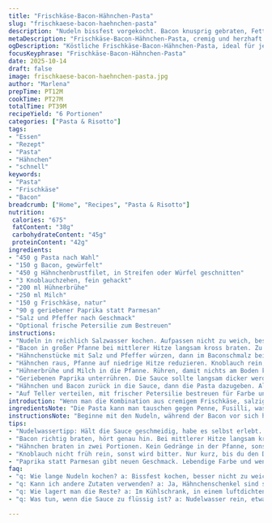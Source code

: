 ```yaml
---
title: "Frischkäse-Bacon-Hähnchen-Pasta"
slug: "frischkaese-bacon-haehnchen-pasta"
description: "Nudeln bissfest vorgekocht. Bacon knusprig gebraten, Fett im Topf behalten für Geschmack. Hähnchen salzen, in Baconschmalz scharf anbraten bis schöne Bräunung. Knoblauch kurz andünsten, nicht verbrennen – das riecht man sofort. Flüssigkeiten und Frischkäse zusammen erhitzen, Parmesan unterrühren, Sauce eindicken lassen. Alles vermengen, fertig. Richtiges Timing ist entscheidend, sonst wird die Sauce zu flüssig oder das Hähnchen trocken. Statt Sahne ersetze ich Milch, Frischkäse sorgt für cremige Konsistenz. Paprika statt Parmesan möglich – gibt neuen Twist. Nudelwasser nie weggießen, falls Sauce zu dick wird, schnell etwas einrühren."
metaDescription: "Frischkäse-Bacon-Hähnchen-Pasta, cremig und herzhaft. Entdecke die perfekte Kombination aus Geschmack und Einfachheit."
ogDescription: "Köstliche Frischkäse-Bacon-Hähnchen-Pasta, ideal für jeden Tag. Einfach zuzubereiten und voller Aromen."
focusKeyphrase: "Frischkäse-Bacon-Hähnchen-Pasta"
date: 2025-10-14
draft: false
image: frischkaese-bacon-haehnchen-pasta.jpg
author: "Marlena"
prepTime: PT12M
cookTime: PT27M
totalTime: PT39M
recipeYield: "6 Portionen"
categories: ["Pasta & Risotto"]
tags:
- "Essen"
- "Rezept"
- "Pasta"
- "Hähnchen"
- "schnell"
keywords:
- "Pasta"
- "Frischkäse"
- "Bacon"
breadcrumb: ["Home", "Recipes", "Pasta & Risotto"]
nutrition: 
 calories: "675"
 fatContent: "38g"
 carbohydrateContent: "45g"
 proteinContent: "42g"
ingredients:
- "450 g Pasta nach Wahl"
- "150 g Bacon, gewürfelt"
- "450 g Hähnchenbrustfilet, in Streifen oder Würfel geschnitten"
- "3 Knoblauchzehen, fein gehackt"
- "200 ml Hühnerbrühe"
- "250 ml Milch"
- "150 g Frischkäse, natur"
- "90 g geriebener Paprika statt Parmesan"
- "Salz und Pfeffer nach Geschmack"
- "Optional frische Petersilie zum Bestreuen"
instructions:
- "Nudeln in reichlich Salzwasser kochen. Aufpassen nicht zu weich, besser bissfest – am Rand sieht man den weißen Kern. Abgießen und beiseitestellen, etwas Nudelwasser aufheben fürs später."
- "Bacon in großer Pfanne bei mittlerer Hitze langsam kross braten. Zu schnell wird er nur dunkel, aber nicht knusprig. Fett im Topf lassen, nicht wegschütten! Bacon herausnehmen und auf Küchenpapier abtropfen lassen, danach grob zerbröseln."
- "Hähnchenstücke mit Salz und Pfeffer würzen, dann im Baconschmalz bei mittlerer Hitze anbraten. Keine Panik wenn nicht alles auf einmal passt – besser in zwei Portionen braten, sonst dünstet es nur. Jede Seite 3 bis 5 Minuten, bis goldbraun und außen feste Kruste."
- "Hähnchen raus, Pfanne auf niedrige Hitze reduzieren. Knoblauch rein, eine Minute sanft rösten. Sofort riecht man den Unterschied, aber Vorsicht – verbrennen gibt bitteren Geschmack."
- "Hühnerbrühe und Milch in die Pfanne. Rühren, damit nichts am Boden klebt. Frischkäse dazugeben, Deckel drauf, 4 bis 6 Minuten geduldig schmelzen lassen. Mit einem Schneebesen die Sauce glatt rühren, Klümpchen weg."
- "Geriebenen Paprika unterrühren. Die Sauce sollte langsam dicker werden – sieht man am Kleben am Löffel. Mit Salz und Pfeffer abschmecken. Zu dünn? Klecks Nudelwasser reinrühren, zu dick? Mehr Milch dazu."
- "Hähnchen und Bacon zurück in die Sauce, dann die Pasta dazugeben. Alles gut mischen, damit Sauce überall an der Pasta haftet. Nicht zu lange stehen lassen, sonst saugt die Pasta zu viel auf und wird matschig."
- "Auf Teller verteilen, mit frischer Petersilie bestreuen für Farbe und Frische."
introduction: "Wenn man die Kombination aus cremigem Frischkäse, salzigem Bacon und zartem Hähnchen liebt, wird diese Pasta schnell zum Alltagsliebling. Ich hab ausprobiert, wie man Frischkäse ohne Sahne einsetzt, um das Gericht leichter zu machen, aber cremig zu behalten. Wichtig ist die Bräunung vom Fleisch und das richtige Temperieren der Sauce, damit sie nicht gerinnt. Paprika anstelle Parmesan bringt Farbe und einen unerwarteten Geschmackskick. Früher hab ich immer zu viel Flüssigkeit reingekippt, dann wurde die Sauce wässrig. Heute gehen Timing und Mengen Hand in Hand, man muss mehr auf Gefühl kochen, weniger stur nach Uhr. Frischer Knoblauch darf nie fehlen, der Duft sagt mir immer wann es weitergeht."
ingredientsNote: "Die Pasta kann man tauschen gegen Penne, Fusilli, was man gerade da hat. Wichtig, bissfest kochen, sonst fällt alles auseinander. Bacon für den rauchigen Geschmack, Alternativen wie pancetta funktionieren auch. Für das Fleisch kann man auch Hähnchenschenkel nehmen, die sind saftiger, brauchen aber länger und andere Garzeiten. Frischkäse natur bringt Cremigkeit ohne Sahne; man kann Ziegenfrischkäse probieren für etwas Würze. Parmesan ersetzte ich gern mal durch geriebenen Paprika – wird nicht so käselastig und farblich wirkt es lebendiger. Knoblauch frisch, nicht zu früh oder er verbrennt. Hühnerbrühe kann man durch Gemüsebrühe ersetzen, gibt leichteren Geschmack."
instructionsNote: "Beginne mit den Nudeln, während der Bacon vor sich hin brät. Beobachte die Bräunung, Tweake die Hitze, damit das Fett nicht verbrennt. Wenn du das Hähnchen anbrätst, nicht einfach auf groß stellen und warten – Bewegung in der Pfanne sorgt für gleichmäßige Farbe. Knoblauch erst am Schluss und unbedingt auf kleiner Hitze, sonst bitter. Das Schmelzen des Frischkäses muss geduldig sein, kurz vorm Brechen vom Geschmack, vorsichtig rühren und Temperatur senken. Sauce sollte nicht kochen, nur simmern, damit sie sämig wird. Abschmecken ist Pflicht – Salz und Pfeffer anpassen, denn Braten bringt schon viel Eigengeschmack. Am Ende alles zusammenwerfen und schnell anrichten, Pasta saugt sonst zu viel Sauce auf und wird trocken."
tips:
- "Nudelwassertipp: Hält die Sauce geschmeidig, habe es selbst erlebt. Wenn die Sauce zu dick wird, einfach etwas aufbewahrtes Nudelwasser einrühren. Nur kleinen Schluck, nicht übertreiben."
- "Bacon richtig braten, hört genau hin. Bei mittlerer Hitze langsam kross braten. Wenn ihm zu heiß wird, wird er nur braun. Am Schluss schön knusprig, nicht verbrannt. Fettreste sind wichtig."
- "Hähnchen braten in zwei Portionen. Kein Gedränge in der Pfanne, sonst dünstet es nur. Goldbraun ist das Ziel. Achte auf die Kruste, so bleibt es saftig. Hitze anpassen, es braucht Feingefühl."
- "Knoblauch nicht früh rein, sonst wird bitter. Nur kurz, bis du den Duft spürst. Ein bisschen Geduld ist nötig, sechs Minuten Schmelzen für den Frischkäse. Hitze senken und oft rühren."
- "Paprika statt Parmesan gibt neuen Geschmack. Lebendige Farbe und weniger Käsegeschmack. Frischkäse ist cremig genug, Alternativen wie Ziegenfrischkäse probieren. Einfach experimentieren, nichts geht verloren."
faq:
- "q: Wie lange Nudeln kochen? a: Bissfest kochen, besser nicht zu weich. Ich merke das am Kern. Immer abschmecken."
- "q: Kann ich andere Zutaten verwenden? a: Ja, Hähnchenschenkel sind saftiger. Aber neue Garzeiten beachten. Alternativ, Gemüsebrühe anstelle Hühnerbrühe."
- "q: Wie lagert man die Reste? a: Im Kühlschrank, in einem luftdichten Behälter. Du kannst es auch einfrieren, aber besser frisch essen."
- "q: Was tun, wenn die Sauce zu flüssig ist? a: Nudelwasser rein, etwas einkochen lassen. Wenn sie zu dick ist, Milch hinzufügen. Es geht um das richtige Gefühl."

---
```

